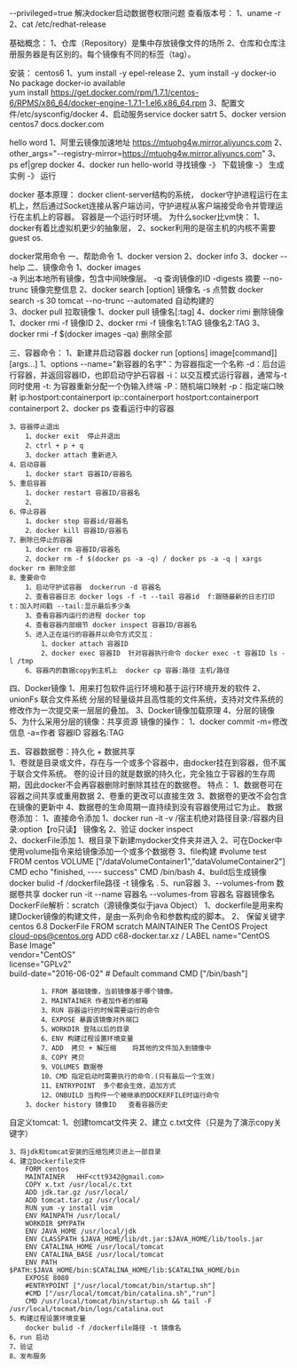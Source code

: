 --privileged=true	解决docker启动数据卷权限问题
查看版本号：
1、uname -r
2、cat /etc/redhat-release

基础概念：
1、仓库（Repository）是集中存放镜像文件的场所
2、仓库和仓库注册服务器是有区别的。每个镜像有不同的标签（tag）。

安装：
centos6
1、yum install -y epel-release
2、yum install -y docker-io 
No package docker-io available  
yum install https://get.docker.com/rpm/1.7.1/centos-6/RPMS/x86_64/docker-engine-1.7.1-1.el6.x86_64.rpm
3、配置文件/etc/sysconfig/docker
4、启动服务service docker satrt
5、docker version
centos7
docs.docker.com

hello word
1、阿里云镜像加速地址  https://mtuohg4w.mirror.aliyuncs.com
2、other_args="--registry-mirror=https://mtuohg4w.mirror.aliyuncs.com"
3、ps ef|grep docker 
4、docker run hello-world 寻找镜像 -》 下载镜像 -》 生成实例 -》 运行

docker 基本原理：
docker client-server结构的系统，
docker守护进程运行在主机上，然后通过Socket连接从客户端访问，守护进程从客户端接受命令并管理运行在主机上的容器。
容器是一个运行时环境。
为什么socker比vm快：
1、docker有着比虚拟机更少的抽象层，
2、socker利用的是宿主机的内核不需要guest os.


docker常用命令
一、帮助命令
	1、docker version
	2、docker info 
	3、docker --help
二、镜像命令
	1、docker images   
		-a 列出本地所有镜像，包含中间映像层。
		-q 查询镜像的ID
		-digests 摘要
		--no-trunc 镜像完整信息
	2、docker search [option] 镜像名
		-s 点赞数 docker search -s 30 tomcat
		--no-trunc 
		--automated 自动构建的	
	3、docker pull 拉取镜像
		1、docker pull 镜像名[:tag]
	4、docker rimi 删除镜像
		1、docker rmi -f 镜像ID
		2、docker rmi -f 镜像名1:TAG 镜像名2:TAG
		3、docker rmi -f $(docker images -qa) 删除全部
		
三、容器命令：
	1、新建并启动容器 docker run [options] image[command]][args...]
		1、options
			--name="新容器的名字"：为容器指定一个名称
			-d：后台运行容器，并返回容器ID，也即启动守护石容器
			-i：以交互模式运行容器，通常与-t同时使用
			-t: 为容器重新分配一个伪输入终端
			-P：随机端口映射
			-p：指定端口映射
				ip:hostport:containerport
				ip::containerport
				hostport:containerport
				containerport
	2、docker ps 查看运行中的容器	
	
	3、容器停止退出
		1、docker exit  停止并退出
		2、ctrl + p + q  
		3、docker attach 重新进入
	4、启动容器
		1、docker start 容器ID/容器名
	5、重启容器
		1、docker restart 容器ID/容器名
		2、
	6、停止容器
		1、docker stop 容器id/容器名
		2、docker kill 容器ID/容器名
	7、删除已停止的容器
		1、docker rm 容器ID/容器名
		2、docker rm -f $(docker ps -a -q) / docker ps -a -q | xargs docker rm 删除全部
	8、重要命令
		1、启动守护试容器  dockerrun -d 容器名
		2、查看容器日志 docker logs -f -t --tail 容器id  f:跟随最新的日志打印  t：加入时间戳 --tail:显示最后多少条
		3、查看容器内运行的进程 docker top
		4、查看容器内部细节 docker inspect 容器ID/容器名
		5、进入正在运行的容器并以命令方式交互：
			1、docker attach 容器ID
			2、docker exec 容器ID  针对容器执行命令 docker exec -t 容器ID ls -l /tmp
		6、容器内的数据copy到主机上  docker cp 容器:路径 主机/路径

四、Docker镜像
		1、用来打包软件运行环境和基于运行环境开发的软件
		2、unionFs 联合文件系统 分层的轻量级并且高性能的文件系统，支持对文件系统的修改作为一次提交来一层层的叠加。
		3、Docker镜像加载原理
		4、分层的镜像   
		5、为什么采用分层的镜像：共享资源
		镜像的操作：
			1、docker commit -m=修改信息  -a=作者 容器ID 容器名:TAG
			
五、容器数据卷：持久化	+ 数据共享		
		1、卷就是目录或文件，存在与一个或多个容器中，由docker挂在到容器，但不属于联合文件系统。
	卷的设计目的就是数据的持久化，完全独立于容器的生存周期，因此docker不会再容器删除时删除其挂在的数据卷。
		特点：	
			1、数据卷可在容器之间共享或重用数据
			2、卷重的更改可以直接生效
			3、数据卷的更改不会包含在镜像的更新中
			4、数据卷的生命周期一直持续到没有容器使用过它为止。
	数据卷添加：
		1、直接命令添加 
			1、docker run -it -v /宿主机绝对路径目录:/容器内目录:option【ro只读】  镜像名
			2、验证 docker inspect 	
		2、dockerFile添加
			1、根目录下新建mydocker文件夹并进入
			2、可在Docker中使用volume指令来给镜像添加一个或多个数据卷
			3、file构建
				#volume test
				FROM centos
				VOLUME ["/dataVolumeContainer1","dataVolumeContainer2"]
				CMD echo "finished, ---- success"
				CMD /bin/bash
			4、build后生成镜像
				docker bulid -f /dockerfile路径 -t 镜像名 .
			5、run容器
		3、--volumes-from 数据卷共享 docker run -it --name 容器名  --volumes-from 容器名 容器镜像名 
	DockerFile解析：scratch（源镜像类似于java  Object）
		1、dockerfile是用来构建Docker镜像的构建文件，是由一系列命令和参数构成的脚本。
		2、	保留关键字
			centos 6.8 DockerFile
				FROM scratch
				MAINTAINER The CentOS Project <cloud-ops@centos.org>
				ADD c68-docker.tar.xz /
				LABEL name="CentOS Base Image" \
					vendor="CentOS" \
					license="GPLv2" \
					build-date="2016-06-02"
				# Default command
				CMD ["/bin/bash"]						
			
			1、FROM 基础镜像，当前镜像基于哪个镜像。
			2、MAINTAINER 作者加作者的邮箱
			3、RUN 容器运行的时候需要运行的命令
			4、EXPOSE 暴露该镜像对外端口
			5、WORKDIR 登陆以后的目录
			6、ENV 构建过程设置环境变量
			7、ADD  拷贝 + 解压缩    将其他的文件加入到镜像中
			8、COPY 拷贝
			9、VOLUMES 数据卷
			10、CMD 指定启动时需要执行的命令.(只有最后一个生效)
			11、ENTRYPOINT  多个都会生效，追加方式
			12、ONBUILD 当构件一个被继承的DOCKERFILE时运行命令	
		3、docker history 镜像ID   查看容器历史
		
自定义tomcat:
	1、创建tomcat文件夹
	2、建立 c.txt文件（只是为了演示copy关键字）
	
	3、将jdk和tomcat安装的压缩包拷贝进上一部目录	
	4、建立Dockerfile文件
		FORM centos
		MAINTAINER   HHF<ctt9342@gmail.com>
		COPY x.txt /usr/local/c.txt
		ADD jdk.tar.gz /usr/local/
		ADD tomcat.tar.gz /usr/local/
		RUN yum -y install vim
		ENV MAINPATH /usr/local/
		WORKDIR $MYPATH
		ENV JAVA_HOME /usr/local/jdk
		ENV CLASSPATH $JAVA_HOME/lib/dt.jar:$JAVA_HOME/lib/tools.jar
		ENV CATALINA_HOME /usr/local/tomcat
		ENV CATALINA_BASE /usr/local/tomcat
		ENV PATH $PATH:$JAVA_HOME/bin:$CATALINA_HOME/lib:$CATALINA_HOME/bin
		EXPOSE 8080
		#ENTRYPOINT ["/usr/local/tomcat/bin/startup.sh"]
		#CMD ["/usr/local/tomcat/bin/catalina.sh","run"]
		CMD /usr/local/tomcat/bin/startup.sh && tail -F /usr/local/tocmat/bin/logs/catalina.out 
	5、构建过程设置环境变量
		docker bulid -f /dockerfile路径 -t 镜像名
	6、run 启动
	7、验证
	8、发布服务
			
			